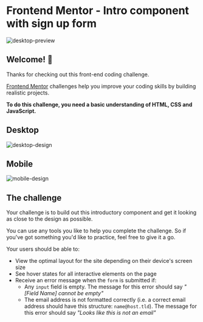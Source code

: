 # Frontend Mentor - Intro component with sign up form

![desktop-preview](https://github.com/ioddgamers/Signup-form/assets/25953991/d957dca9-9431-421f-b3a9-9cb3ceb49799)


## Welcome! 👋

Thanks for checking out this front-end coding challenge.

[Frontend Mentor](https://www.frontendmentor.io) challenges help you improve your coding skills by building realistic projects.

**To do this challenge, you need a basic understanding of HTML, CSS and JavaScript.**
## Desktop
![desktop-design](https://github.com/ioddgamers/Signup-form/assets/25953991/0cd1de06-1f75-4601-9716-1266723cba91)

## Mobile
![mobile-design](https://github.com/ioddgamers/Signup-form/assets/25953991/5fdb68ad-a8e4-4150-9e6f-3bebc962e1c8)


## The challenge

Your challenge is to build out this introductory component and get it looking as close to the design as possible.

You can use any tools you like to help you complete the challenge. So if you've got something you'd like to practice, feel free to give it a go.

Your users should be able to:

- View the optimal layout for the site depending on their device's screen size
- See hover states for all interactive elements on the page
- Receive an error message when the `form` is submitted if:
  - Any `input` field is empty. The message for this error should say *"[Field Name] cannot be empty"*
  - The email address is not formatted correctly (i.e. a correct email address should have this structure: `name@host.tld`). The message for this error should say *"Looks like this is not an email"*
